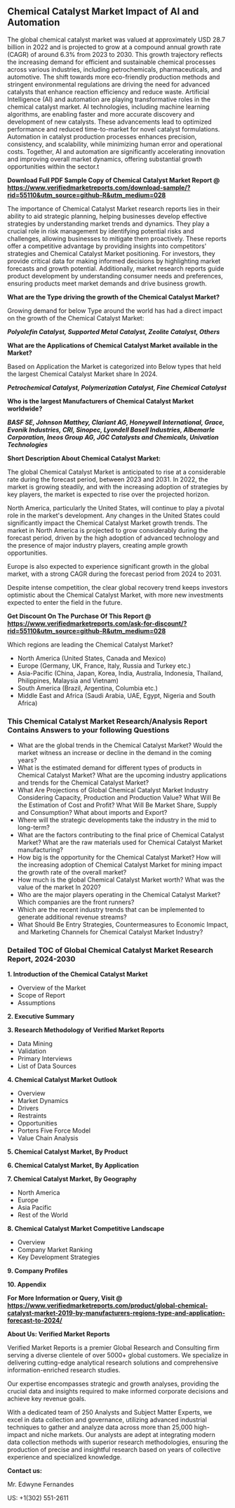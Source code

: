 <h2>Chemical Catalyst Market Impact of AI and Automation</h2>The global chemical catalyst market was valued at approximately USD 28.7 billion in 2022 and is projected to grow at a compound annual growth rate (CAGR) of around 6.3% from 2023 to 2030. This growth trajectory reflects the increasing demand for efficient and sustainable chemical processes across various industries, including petrochemicals, pharmaceuticals, and automotive. The shift towards more eco-friendly production methods and stringent environmental regulations are driving the need for advanced catalysts that enhance reaction efficiency and reduce waste. Artificial Intelligence (AI) and automation are playing transformative roles in the chemical catalyst market. AI technologies, including machine learning algorithms, are enabling faster and more accurate discovery and development of new catalysts. These advancements lead to optimized performance and reduced time-to-market for novel catalyst formulations. Automation in catalyst production processes enhances precision, consistency, and scalability, while minimizing human error and operational costs. Together, AI and automation are significantly accelerating innovation and improving overall market dynamics, offering substantial growth opportunities within the sector.t</p><p id="" class=""><strong>Download Full PDF Sample Copy of Chemical Catalyst Market Report @ <a href="https://www.verifiedmarketreports.com/download-sample/?rid=55110&utm_source=github-R&utm_medium=028" target="_blank">https://www.verifiedmarketreports.com/download-sample/?rid=55110&utm_source=github-R&utm_medium=028</a></strong></p><p>The importance of&nbsp;Chemical Catalyst Market research reports lies in their ability to aid strategic planning, helping businesses develop effective strategies by understanding market trends and dynamics. They play a crucial role in risk management by identifying potential risks and challenges, allowing businesses to mitigate them proactively. These reports offer a competitive advantage by providing insights into competitors' strategies and Chemical Catalyst Market positioning. For investors, they provide critical data for making informed decisions by highlighting market forecasts and growth potential. Additionally, market research reports guide product development by understanding consumer needs and preferences, ensuring products meet market demands and drive business growth.</p><p><strong>What are the&nbsp;Type driving the growth of the Chemical Catalyst Market?</strong></p><p id="" class="">Growing demand for below Type around the world has had a direct impact on the growth of the Chemical Catalyst Market:</p><em><strong>Polyolefin Catalyst, Supported Metal Catalyst, Zeolite Catalyst, Others</strong></em></p><strong>What are the&nbsp;Applications&nbsp;of Chemical Catalyst Market available in the Market?</strong></p><p id="" class="">Based on Application the Market is categorized into Below types that held the largest Chemical Catalyst Market share In 2024.</p><em><strong>Petrochemical Catalyst, Polymerization Catalyst, Fine Chemical Catalyst</strong></em></p><strong>Who is the largest Manufacturers of Chemical Catalyst Market worldwide?</strong></p><p><em><strong>BASF SE, Johnson Matthey, Clariant AG, Honeywell International, Grace, Evonik Industries, CRI, Sinopec, Lyondell Basell Industries, Albemarle Corporation, Ineos Group AG, JGC Catalysts and Chemicals, Univation Technologies</strong></em></p><p id="" class=""><strong>Short Description About Chemical Catalyst Market:</strong></p><p>The global Chemical Catalyst Market is anticipated to rise at a considerable rate during the forecast period, between 2023 and 2031. In 2022, the market is growing steadily, and with the increasing adoption of strategies by key players, the market is expected to rise over the projected horizon.</p><p>North America, particularly the United States, will continue to play a pivotal role in the market's development. Any changes in the United States could significantly impact the Chemical Catalyst Market growth trends. The market in North America is projected to grow considerably during the forecast period, driven by the high adoption of advanced technology and the presence of major industry players, creating ample growth opportunities.</p><p>Europe is also expected to experience significant growth in the global market, with a strong CAGR during the forecast period from 2024 to 2031.</p><p>Despite intense competition, the clear global recovery trend keeps investors optimistic about the Chemical Catalyst Market, with more new investments expected to enter the field in the future.</p><p id="" class=""><strong>Get Discount On The Purchase Of This Report @ <a href="https://www.verifiedmarketreports.com/ask-for-discount/?rid=55110&utm_source=github-R&utm_medium=028" target="_blank">https://www.verifiedmarketreports.com/ask-for-discount/?rid=55110&utm_source=github-R&utm_medium=028</a></strong></p>Which regions are leading the Chemical Catalyst Market?</p><ul><li>North America (United States, Canada and Mexico)</li><li>Europe (Germany, UK, France, Italy, Russia and Turkey etc.)</li><li>Asia-Pacific (China, Japan, Korea, India, Australia, Indonesia, Thailand, Philippines, Malaysia and Vietnam)</li><li>South America (Brazil, Argentina, Columbia etc.)</li><li>Middle East and Africa (Saudi Arabia, UAE, Egypt, Nigeria and South Africa)</li></ul><h3 id="" class="">This Chemical Catalyst Market Research/Analysis Report Contains Answers to your following Questions</h3><ul><li>What are the global trends in the Chemical Catalyst Market? Would the market witness an increase or decline in the demand in the coming years?</li><li>What is the estimated demand for different types of products in Chemical Catalyst Market? What are the upcoming industry applications and trends for the Chemical Catalyst Market?</li><li>What Are Projections of Global Chemical Catalyst Market Industry Considering Capacity, Production and Production Value? What Will Be the Estimation of Cost and Profit? What Will Be Market Share, Supply and Consumption? What about imports and Export?</li><li>Where will the strategic developments take the industry in the mid to long-term?</li><li>What are the factors contributing to the final price of Chemical Catalyst Market? What are the raw materials used for Chemical Catalyst Market manufacturing?</li><li>How big is the opportunity for the Chemical Catalyst Market? How will the increasing adoption of Chemical Catalyst Market for mining impact the growth rate of the overall market?</li><li>How much is the global Chemical Catalyst Market worth? What was the value of the market In 2020?</li><li>Who are the major players operating in the Chemical Catalyst Market? Which companies are the front runners?</li><li>Which are the recent industry trends that can be implemented to generate additional revenue streams?</li><li>What Should Be Entry Strategies, Countermeasures to Economic Impact, and Marketing Channels for Chemical Catalyst Market Industry?</li></ul><h3 id="" class="">Detailed TOC of Global Chemical Catalyst Market Research Report, 2024-2030</h3><p id="" class=""><strong>1. Introduction of the Chemical Catalyst Market</strong></p><ul><li>Overview of the Market</li><li>Scope of Report</li><li>Assumptions</li></ul><p id="" class=""><strong>2. Executive Summary</strong></p><p id="" class=""><strong>3. Research Methodology of Verified Market Reports</strong></p><ul><li>Data Mining</li><li>Validation</li><li>Primary Interviews</li><li>List of Data Sources</li></ul><p id="" class=""><strong>4. Chemical Catalyst Market Outlook</strong></p><ul><li>Overview</li><li>Market Dynamics</li><li>Drivers</li><li>Restraints</li><li>Opportunities</li><li>Porters Five Force Model</li><li>Value Chain Analysis</li></ul><p id="" class=""><strong>5. Chemical Catalyst Market, By Product</strong></p><p id="" class=""><strong>6. Chemical Catalyst Market, By Application</strong></p><p id="" class=""><strong>7. Chemical Catalyst Market, By Geography</strong></p><ul><li>North America</li><li>Europe</li><li>Asia Pacific</li><li>Rest of the World</li></ul><p id="" class=""><strong>8. Chemical Catalyst Market Competitive Landscape</strong></p><ul><li>Overview</li><li>Company Market Ranking</li><li>Key Development Strategies</li></ul><p id="" class=""><strong>9. Company Profiles</strong></p><p id="" class=""><strong>10. Appendix</strong></p><p id="" class=""><strong>For More Information or Query, Visit @ <a href="https://www.verifiedmarketreports.com/product/global-chemical-catalyst-market-2019-by-manufacturers-regions-type-and-application-forecast-to-2024/" target="_blank">https://www.verifiedmarketreports.com/product/global-chemical-catalyst-market-2019-by-manufacturers-regions-type-and-application-forecast-to-2024/</a></strong></p><p id="" class=""><strong>About Us: Verified Market Reports</strong></p><p id="" class="">Verified Market Reports is a premier Global Research and Consulting firm serving a diverse clientele of over 5000+ global customers. We specialize in delivering cutting-edge analytical research solutions and comprehensive information-enriched research studies.</p><p id="" class="">Our expertise encompasses strategic and growth analyses, providing the crucial data and insights required to make informed corporate decisions and achieve key revenue goals.</p><p id="" class="">With a dedicated team of 250 Analysts and Subject Matter Experts, we excel in data collection and governance, utilizing advanced industrial techniques to gather and analyze data across more than 25,000 high-impact and niche markets. Our analysts are adept at integrating modern data collection methods with superior research methodologies, ensuring the production of precise and insightful research based on years of collective experience and specialized knowledge.</p><p id="" class=""><strong>Contact us:</strong></p><p id="" class="">Mr. Edwyne Fernandes</p><p id="" class="">US: +1(302) 551-2611</p>